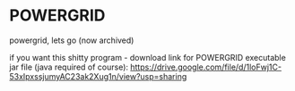 # POWERGRID
powergrid, lets go (now archived)

if you want this shitty program - 
download link for POWERGRID executable jar file (java required of course): https://drive.google.com/file/d/1loFwj1C-53xIpxssjumyAC23ak2Xug1n/view?usp=sharing

